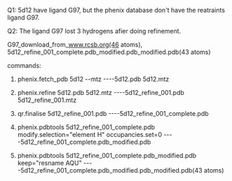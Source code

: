 Q1: 5d12 have ligand G97, but the phenix database don't have the reatraints ligand G97.

Q2: The ligand G97 lost 3 hydrogens afier doing refinement.

G97_download_from_www.rcsb.org(46 atoms), 5d12_refine_001_complete.pdb_modified.pdb_modified.pdb(43 atoms)

commands:

1. phenix.fetch_pdb 5d12 --mtz     ----5d12.pdb 5d12.mtz

2. phenix.refine 5d12.pdb 5d12.mtz    ----5d12_refine_001.pdb 5d12_refine_001.mtz

3. qr.finalise 5d12_refine_001.pdb    ----5d12_refine_001_complete.pdb

4. phenix.pdbtools 5d12_refine_001_complete.pdb modify.selection="element H" occupancies.set=0     ----5d12_refine_001_complete.pdb_modified.pdb

5. phenix.pdbtools 5d12_refine_001_complete.pdb_modified.pdb keep="resname AQU" ----5d12_refine_001_complete.pdb_modified.pdb_modified.pdb(43 atoms)
